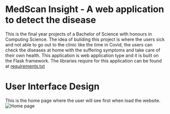 # MedScan Insight - A web application to detect the disease

This is the final year projects of a Bachelor of Science with honours in Computing Science. 
The idea of buliding this project is where the users sick and not able to go out to the clinic like the time in Covid, the users can check the diseases at home with the suffering symptoms and take care of their own health. This application is web application type and it is built on the Flask framework. The libraries require for this application can be found at [requirements.txt](https://github.com/Kolinhtetwin/MedScan-Insight/blob/f95cb750e32da3293f39d5bd5dd19fbba5de06d1/requirements.txt)
# User Interface Design
This is the home page where the user will see first when load the website.
![Home page](https://github.com/Kolinhtetwin/MedScan-Insight/blob/aa0eb87aacb496d3340ba2249b9c74776417830f/user%20interface%20images/Home%20page.png)
